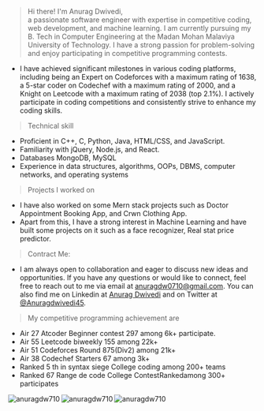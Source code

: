 > Hi there! I'm Anurag Dwivedi,  
a passionate software engineer with expertise in competitive coding, web development, and machine learning. I am currently pursuing my B. Tech in Computer Engineering at the Madan Mohan Malaviya University of Technology. I have a strong passion for problem-solving and enjoy participating in competitive programming contests.  
  
* I have achieved significant milestones in various coding platforms, including being an Expert on Codeforces with a maximum rating of 1638, a 5-star coder on Codechef with a maximum rating of 2000, and a Knight on Leetcode with a maximum rating of 2038 (top 2.1%). I actively participate in coding competitions and consistently strive to enhance my coding skills.  
> Technical skill  
* Proficient in C++, C, Python, Java, HTML/CSS, and JavaScript.
* Familiarity with jQuery, Node.js, and React.  
* Databases MongoDB, MySQL  
* Experience in data structures, algorithms, OOPs, DBMS, computer networks, and operating systems  

>Projects I worked on
* I have also worked on some Mern stack projects such as Doctor Appointment Booking App, and Crwn Clothing App.  
* Apart from this, I have a strong interest in Machine Learning and have built some projects on it such as a face recognizer, Real stat price predictor.  
  
 >Contract Me:
  * I am always open to collaboration and eager to discuss new ideas and opportunities. If you have any questions or would like to connect, feel free to reach out to me via email at anuragdw0710@gmail.com. You can also find me on Linkedin at [Anurag Dwivedi](https://www.linkedin.com/in/anuragdwivedi45) and on Twitter at [@Anuragdwivedi45](https://twitter.com/Anuragdwivedi45).

>My competitive programming achievement are
* Air 27 Atcoder Beginner contest 297 among 6k+ participate.
* Air 55 Leetcode biweekly 155 among 22k+
* Air 51 Codeforces Round 875(Div2) among 21k+ 
* Air 38 Codechef Starters 67 among 3k+
* Ranked 5 th in syntax siege College coding  among 200+ teams
*   Ranked 67 Range de code College ContestRankedamong 300+ participates




<img align="left" src="https://github-readme-streak-stats.herokuapp.com/?user=anuragdw710" alt="anuragdw710" />

<img align="left" src="https://github-readme-stats-sigma-five.vercel.app/api?username=anuragdw710&show_icons=true&theme=maroongold" alt="anuragdw710" />

<img align="left" src="https://github-readme-stats-sigma-five.vercel.app/api/top-langs/?username=anuragdw710&layout=compact" alt="anuragdw710" />


<!-- [![Top Langs](https://github-readme-stats.vercel.app/api/top-langs/?username=anuragdw710&layout=compact)](https://github.com/anuragdw710/github-readme-stats)  -->


<!--
**anuragdw710/anuragdw710** is a ✨ _special_ ✨ repository because its `README.md` (this file) appears on your GitHub profile.

Here are some ideas to get you started:

- 🔭 I’m currently working on ...
- 🌱 I’m currently learning ...
- 👯 I’m looking to collaborate on ...
- 🤔 I’m looking for help with ...
- 💬 Ask me about ...
- 📫 How to reach me: ...
- 😄 Pronouns: ...
- ⚡ Fun fact: ...
-->
